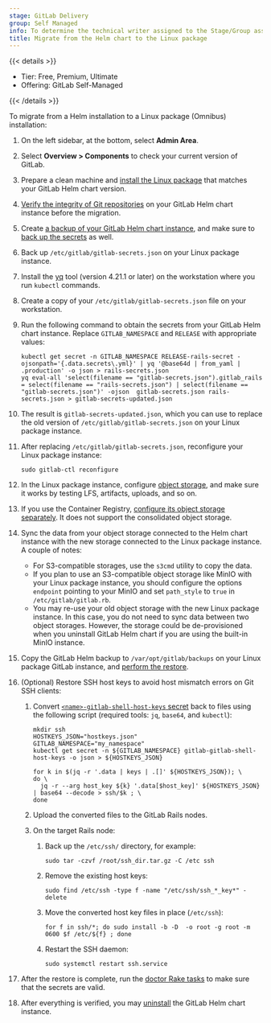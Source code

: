 ```yaml
---
stage: GitLab Delivery
group: Self Managed
info: To determine the technical writer assigned to the Stage/Group associated with this page, see https://handbook.gitlab.com/handbook/product/ux/technical-writing/#assignments
title: Migrate from the Helm chart to the Linux package
---
```


{{< details >}}

- Tier: Free, Premium, Ultimate
- Offering: GitLab Self-Managed

{{< /details >}}

To migrate from a Helm installation to a Linux package (Omnibus) installation:

1. On the left sidebar, at the bottom, select **Admin Area**.
1. Select **Overview > Components** to check your current version of GitLab.
1. Prepare a clean machine and
   [install the Linux package](https://docs.gitlab.com/update/package/)
   that matches your GitLab Helm chart version.
1. [Verify the integrity of Git repositories](https://docs.gitlab.com/administration/raketasks/check/)
   on your GitLab Helm chart instance before the migration.
1. Create [a backup of your GitLab Helm chart instance](../../backup-restore/backup.md),
   and make sure to [back up the secrets](../../backup-restore/backup.md#back-up-the-secrets)
   as well.
1. Back up `/etc/gitlab/gitlab-secrets.json` on your Linux package instance.
1. Install the [yq](https://github.com/mikefarah/yq) tool (version 4.21.1 or later) on the workstation where you run `kubectl` commands.
1. Create a copy of your `/etc/gitlab/gitlab-secrets.json` file on your workstation.
1. Run the following command to obtain the secrets from your GitLab Helm chart instance.
   Replace `GITLAB_NAMESPACE` and `RELEASE` with appropriate values:

   ```shell
   kubectl get secret -n GITLAB_NAMESPACE RELEASE-rails-secret -ojsonpath='{.data.secrets\.yml}' | yq '@base64d | from_yaml | .production' -o json > rails-secrets.json
   yq eval-all 'select(filename == "gitlab-secrets.json").gitlab_rails = select(filename == "rails-secrets.json") | select(filename == "gitlab-secrets.json")' -ojson  gitlab-secrets.json rails-secrets.json > gitlab-secrets-updated.json
   ```

1. The result is `gitlab-secrets-updated.json`, which you can use to replace the old version of `/etc/gitlab/gitlab-secrets.json`
   on your Linux package instance.
1. After replacing `/etc/gitlab/gitlab-secrets.json`, reconfigure your Linux package instance:

   ```shell
   sudo gitlab-ctl reconfigure
   ```

1. In the Linux package instance, configure [object storage](https://docs.gitlab.com/administration/object_storage/),
   and make sure it works by testing LFS, artifacts, uploads, and so on.
1. If you use the Container Registry, [configure its object storage separately](https://docs.gitlab.com/administration/packages/container_registry/#use-object-storage). It does not support
   the consolidated object storage.
1. Sync the data from your object storage connected to the Helm chart instance with the new storage
   connected to the Linux package instance. A couple of notes:

   - For S3-compatible storages, use the `s3cmd` utility to copy the data.
   - If you plan to use an S3-compatible object storage like MinIO with your
     Linux package instance, you should configure the options `endpoint`
     pointing to your MinIO and set `path_style` to `true` in
     `/etc/gitlab/gitlab.rb`.
   - You may re-use your old object storage with the new Linux package instance. In this case, you
     do not need to sync data between two object storages. However, the storage could be de-provisioned when
     you uninstall GitLab Helm chart if you are using the built-in MinIO instance.

1. Copy the GitLab Helm backup to `/var/opt/gitlab/backups` on your Linux package GitLab instance, and
   [perform the restore](https://docs.gitlab.com/administration/backup_restore/restore_gitlab/#restore-for-linux-package-installations).
1. (Optional) Restore SSH host keys to avoid host mismatch errors on Git SSH clients:

   1. Convert [`<name>-gitlab-shell-host-keys` secret](../secrets.md#ssh-host-keys) back to files using the following script (required tools: `jq`, `base64`, and `kubectl`):

      ```shell
      mkdir ssh
      HOSTKEYS_JSON="hostkeys.json"
      GITLAB_NAMESPACE="my_namespace"
      kubectl get secret -n ${GITLAB_NAMESPACE} gitlab-gitlab-shell-host-keys -o json > ${HOSTKEYS_JSON}

      for k in $(jq -r '.data | keys | .[]' ${HOSTKEYS_JSON}); \
      do \
        jq -r --arg host_key ${k} '.data[$host_key]' ${HOSTKEYS_JSON}  | base64 --decode > ssh/$k ; \
      done
      ```
       
   1. Upload the converted files to the GitLab Rails nodes.
   1. On the target Rails node:
      1. Back up the `/etc/ssh/` directory, for example:

         ```shell
         sudo tar -czvf /root/ssh_dir.tar.gz -C /etc ssh
         ```

      1. Remove the existing host keys:

         ```shell
         sudo find /etc/ssh -type f -name "/etc/ssh/ssh_*_key*" -delete
         ```

      1. Move the converted host key files in place (`/etc/ssh`):
        
         ```shell
         for f in ssh/*; do sudo install -b -D  -o root -g root -m 0600 $f /etc/${f} ; done
         ```

      1. Restart the SSH daemon:

         ```shell
         sudo systemctl restart ssh.service
         ```

1. After the restore is complete, run the [doctor Rake tasks](https://docs.gitlab.com/administration/raketasks/check/)
   to make sure that the secrets are valid.
1. After everything is verified, you may [uninstall](../uninstall.md)
   the GitLab Helm chart instance.
